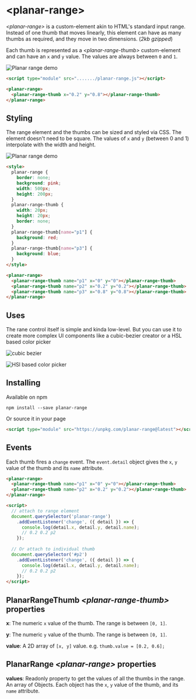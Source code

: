 # \<planar-range\>

*\<planar-range\>* is a custom-element akin to HTML's standard input range. Instead of one thumb that moves linearly, this element can have as many thumbs as required, and they move in two dimensions. (*2kb gzipped*)

Each thumb is represented as a *\<planar-range-thumb\>* custom-element and can have an `x` and `y` value. The values are always between `0` and `1`. 
  
![Planar range demo](https://user-images.githubusercontent.com/833927/79674185-71592800-8195-11ea-868f-a340524cda38.gif)

```html
<script type="module" src="......./planar-range.js"></script>

<planar-range>
  <planar-range-thumb x="0.2" y="0.8"></planar-range-thumb>
</planar-range>

```

## Styling

The range element and the thumbs can be sized and styled via CSS. The element doesn't need to be square. The values of `x` and `y` (between 0 and 1) interpolate with the width and height.

![Planar range demo](https://user-images.githubusercontent.com/833927/79674189-75854580-8195-11ea-9d45-9cde244d028b.gif)

```html
<style>
  planar-range {
    border: none;
    background: pink;
    width: 500px;
    height: 200px;
  }
  planar-range-thumb {
    width: 20px;
    height: 20px;
    border: none;
  }
  planar-range-thumb[name="p1"] {
    background: red;
  }
  planar-range-thumb[name="p3"] {
    background: blue;
  }
</style>

<planar-range>
  <planar-range-thumb name="p1" x="0" y="0"></planar-range-thumb>
  <planar-range-thumb name="p2" x="0.2" y="0.2"></planar-range-thumb>
  <planar-range-thumb name="p3" x="0.8" y="0.8"></planar-range-thumb>
</planar-range>
```

## Uses

The rane control itself is simple and kinda low-level. But you can use it to create more complex UI components like a cubic-bezier creator or a HSL based color picker

![cubic bezier](https://user-images.githubusercontent.com/833927/79682226-54dce000-81d5-11ea-9e5f-76fa1683db71.gif)

![HSl based color picker](https://user-images.githubusercontent.com/833927/79682298-e1879e00-81d5-11ea-8213-c889e6d60dfb.png)

## Installing 
Available on npm
```
npm install --save planar-range
```

Or source it in your page
```html
<script type="module" src="https://unpkg.com/planar-range@latest"></script>
```

## Events

Each thumb fires a `change` event. The `event.detail` object gives the `x`, `y` value of the thumb and its `name` attribute. 

```html
<planar-range>
  <planar-range-thumb name="p1" x="0" y="0"></planar-range-thumb>
  <planar-range-thumb name="p2" x="0.2" y="0.2"></planar-range-thumb>
</planar-range>

<script>
  // attach to range element
  document.querySelector('planar-range')
    .addEventListener('change', ({ detail }) => {
      console.log(detail.x, detail.y, detail.name);
      // 0.2 0.2 p2
    });
  
  // Or attach to individual thumb
  document.querySelector('#p2')
    .addEventListener('change', ({ detail }) => {
      console.log(detail.x, detail.y, detail.name);
      // 0.2 0.2 p2
    });
</script>
```

## PlanarRangeThumb *\<planar-range-thumb\>* properties

**x**: The numeric `x` value of the thumb. The range is between `[0, 1]`. 

**y**: The numeric `y` value of the thumb. The range is between `[0, 1]`. 

**value**: A 2D array of `[x, y]` value. e.g. `thumb.value = [0.2, 0.6];`

## PlanarRange *\<planar-range\>*  properties

**values**: Readonly property to get the values of all the thumbs in the range. An array of Objects. Each object has the `x`, `y` value of the thumb, and its `name` attribute.
